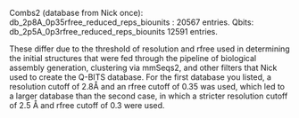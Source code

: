 

Combs2 (database from Nick once): db_2p8A_0p35rfree_reduced_reps_biounits : 20567 entries.
Qbits:  db_2p5A_0p3rfree_reduced_reps_biounits 12591 entries.

These differ due to the threshold of resolution and rfree used in determining the initial structures that were fed through the pipeline of biological assembly generation, clustering via mmSeqs2, and other filters that Nick used to create the Q-BITS database.  For the first database you listed, a resolution cutoff of 2.8Å and an rfree cutoff of 0.35 was used, which led to a larger database than the second case, in which a stricter resolution cutoff of 2.5 Å and rfree cutoff of 0.3 were used.